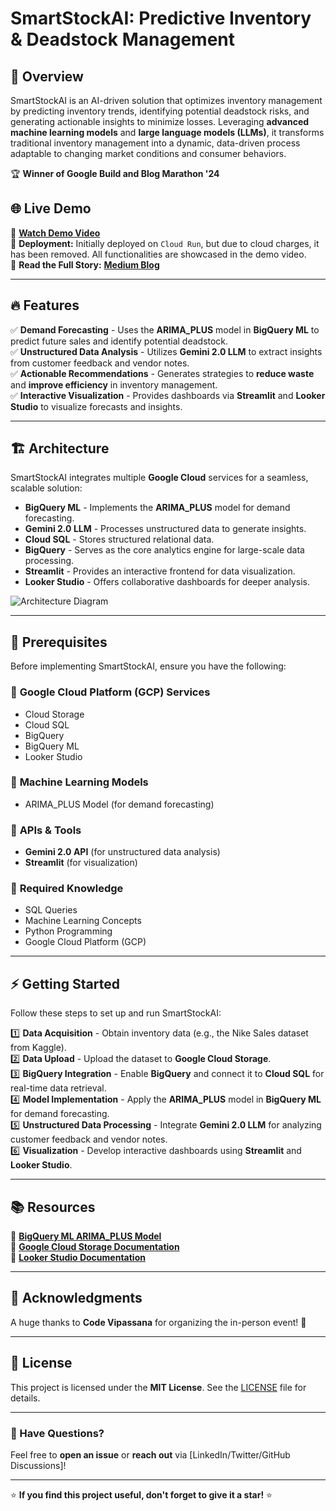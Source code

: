 # SmartStockAI: Predictive Inventory & Deadstock Management  

## 🚀 Overview
SmartStockAI is an AI-driven solution that optimizes inventory management by predicting inventory trends, identifying potential deadstock risks, and generating actionable insights to minimize losses. Leveraging **advanced machine learning models** and **large language models (LLMs)**, it transforms traditional inventory management into a dynamic, data-driven process adaptable to changing market conditions and consumer behaviors.

🏆 **Winner of Google Build and Blog Marathon '24**

## 🌐 Live Demo
🎥 **[Watch Demo Video](https://www.youtube.com/watch?v=6f0wTAcmsTo)**  
🚀 **Deployment:** Initially deployed on `Cloud Run`, but due to cloud charges, it has been removed. All functionalities are showcased in the demo video.  
📝 **Read the Full Story:** **[Medium Blog](https://medium.com/google-cloud/smartstockai-predictive-inventory-deadstock-management-ea8cb0556081)**

---

## 🔥 Features

✅ **Demand Forecasting** - Uses the **ARIMA_PLUS** model in **BigQuery ML** to predict future sales and identify potential deadstock.  
✅ **Unstructured Data Analysis** - Utilizes **Gemini 2.0 LLM** to extract insights from customer feedback and vendor notes.  
✅ **Actionable Recommendations** - Generates strategies to **reduce waste** and **improve efficiency** in inventory management.  
✅ **Interactive Visualization** - Provides dashboards via **Streamlit** and **Looker Studio** to visualize forecasts and insights.  

---

## 🏗️ Architecture

SmartStockAI integrates multiple **Google Cloud** services for a seamless, scalable solution:

- **BigQuery ML** - Implements the **ARIMA_PLUS** model for demand forecasting.
- **Gemini 2.0 LLM** - Processes unstructured data to generate insights.
- **Cloud SQL** - Stores structured relational data.
- **BigQuery** - Serves as the core analytics engine for large-scale data processing.
- **Streamlit** - Provides an interactive frontend for data visualization.
- **Looker Studio** - Offers collaborative dashboards for deeper analysis.

![Architecture Diagram](https://your-architecture-image-link.com) <!-- Add an architecture diagram if available -->

---

## 📌 Prerequisites

Before implementing SmartStockAI, ensure you have the following:

### 🔹 **Google Cloud Platform (GCP) Services**
- Cloud Storage  
- Cloud SQL  
- BigQuery  
- BigQuery ML  
- Looker Studio  

### 🔹 **Machine Learning Models**
- ARIMA_PLUS Model (for demand forecasting)

### 🔹 **APIs & Tools**
- **Gemini 2.0 API** (for unstructured data analysis)
- **Streamlit** (for visualization)

### 🔹 **Required Knowledge**
- SQL Queries  
- Machine Learning Concepts  
- Python Programming  
- Google Cloud Platform (GCP)  

---

## ⚡ Getting Started

Follow these steps to set up and run SmartStockAI:

1️⃣ **Data Acquisition** - Obtain inventory data (e.g., the Nike Sales dataset from Kaggle).  
2️⃣ **Data Upload** - Upload the dataset to **Google Cloud Storage**.  
3️⃣ **BigQuery Integration** - Enable **BigQuery** and connect it to **Cloud SQL** for real-time data retrieval.  
4️⃣ **Model Implementation** - Apply the **ARIMA_PLUS** model in **BigQuery ML** for demand forecasting.  
5️⃣ **Unstructured Data Processing** - Integrate **Gemini 2.0 LLM** for analyzing customer feedback and vendor notes.  
6️⃣ **Visualization** - Develop interactive dashboards using **Streamlit** and **Looker Studio**.  

---

## 📚 Resources

🔗 **[BigQuery ML ARIMA_PLUS Model](https://cloud.google.com/vertex-ai/docs/tabular-data/forecasting-arima/overview)**  
🔗 **[Google Cloud Storage Documentation](https://cloud.google.com/bigquery/docs/loading-data-cloud-storage-csv)**  
🔗 **[Looker Studio Documentation](https://lookerstudio.google.com/)**  

---

## 🙌 Acknowledgments

A huge thanks to **Code Vipassana** for organizing the in-person event! 🎉

---

## 📜 License

This project is licensed under the **MIT License**. See the [LICENSE](LICENSE) file for details.

---

### 📩 Have Questions?
Feel free to **open an issue** or **reach out** via [LinkedIn/Twitter/GitHub Discussions]!

---

⭐ **If you find this project useful, don't forget to give it a star!** ⭐

